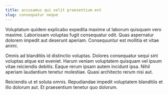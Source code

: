 ```yaml
---
title: accusamus qui velit praesentium est
slug: consequatur neque
---
```


Voluptatum quidem explicabo expedita maxime ut laborum quisquam vero maxime. Laboriosam voluptas fugit consequatur odit. Quas aspernatur dolorem impedit aut deserunt aperiam. Consequuntur est mollitia et vitae animi.

Omnis ad blanditiis id distinctio voluptas. Dolores consequatur sequi sint voluptas atque est eveniet. Harum veniam voluptatem quisquam vel ipsum vitae reiciendis debitis. Eaque rerum ipsam autem incidunt ipsa. Nihil aperiam laudantium tenetur molestiae. Quasi architecto rerum nisi aut.

Reiciendis ut et soluta omnis. Repudiandae impedit voluptatem blanditiis et illo dolorum aut. Et praesentium tenetur quo dolorum.

